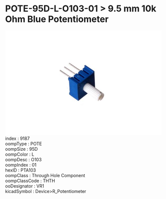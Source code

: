 # POTE-95D-L-O103-01 > 9.5 mm 10k Ohm Blue Potentiometer  
![9.5 mm 10k Ohm Blue Potentiometer](image_600.jpg)  
index : 9187  
oompType : POTE  
oompSize : 95D  
oompColor : L  
oompDesc : O103  
oompIndex : 01  
hexID : PTA103  
oompClass : Through Hole Component  
oompClassCode : THTH  
ooDesignator : VR1  
kicadSymbol : Device>R_Potentiometer  
